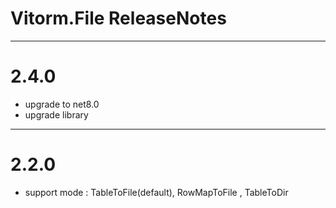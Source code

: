 ﻿# Vitorm.File ReleaseNotes

-----------------------
# 2.4.0
- upgrade to net8.0
- upgrade library

-----------------------
# 2.2.0
- support mode : TableToFile(default), RowMapToFile , TableToDir


